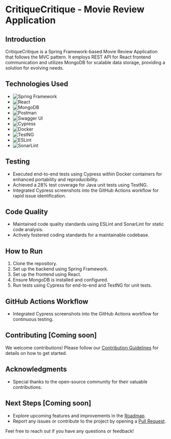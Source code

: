 # CritiqueCritique - Movie Review Application

## Introduction
CritiqueCritique is a Spring Framework-based Movie Review Application that follows the MVC pattern. It employs REST API for React frontend communication and utilizes MongoDB for scalable data storage, providing a solution for evolving needs.

## Technologies Used
- ![Spring Framework](https://img.shields.io/badge/Spring_Framework-5.x-brightgreen)
- ![React](https://img.shields.io/badge/React-17.x-blue)
- ![MongoDB](https://img.shields.io/badge/MongoDB-4.x-green)
- ![Postman](https://img.shields.io/badge/Postman-Latest-orange)
- ![Swagger UI](https://img.shields.io/badge/Swagger_UI-Latest-brightgreen)
- ![Cypress](https://img.shields.io/badge/Cypress-Latest-brightgreen)
- ![Docker](https://img.shields.io/badge/Docker-Latest-blue)
- ![TestNG](https://img.shields.io/badge/TestNG-7.x-orange)
- ![ESLint](https://img.shields.io/badge/ESLint-Latest-yellow)
- ![SonarLint](https://img.shields.io/badge/SonarLint-Latest-yellow)

## Testing
- Executed end-to-end tests using Cypress within Docker containers for enhanced portability and reproducibility.
- Achieved a 28% test coverage for Java unit tests using TestNG.
- Integrated Cypress screenshots into the GitHub Actions workflow for rapid issue identification.

## Code Quality
- Maintained code quality standards using ESLint and SonarLint for static code analysis.
- Actively fostered coding standards for a maintainable codebase.

## How to Run
1. Clone the repository.
2. Set up the backend using Spring Framework.
3. Set up the frontend using React.
4. Ensure MongoDB is installed and configured.
5. Run tests using Cypress for end-to-end and TestNG for unit tests.

## GitHub Actions Workflow
- Integrated Cypress screenshots into the GitHub Actions workflow for continuous testing.

## Contributing [Coming soon]
We welcome contributions! Please follow our [Contribution Guidelines](CONTRIBUTING.md) for details on how to get started.

## Acknowledgments
- Special thanks to the open-source community for their valuable contributions.

## Next Steps [Coming soon]
- Explore upcoming features and improvements in the [Roadmap](ROADMAP.md).
- Report any issues or contribute to the project by opening a [Pull Request](CONTRIBUTING.md).

Feel free to reach out if you have any questions or feedback!
